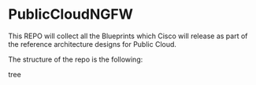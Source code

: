 # PublicCloudNGFW

This REPO will collect all the Blueprints which Cisco will release as part of the reference architecture designs for Public Cloud.

The structure of the repo is the following:

tree
